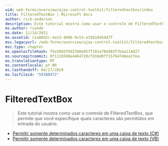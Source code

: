 ```yaml
---
uid: web-forms/overview/ajax-control-toolkit/filteredtextbox/index
title: FilteredTextBox | Microsoft Docs
author: rick-anderson
description: Este tutorial mostra como usar o controle de FilteredTextBox, que permite que você especifique quais caracteres são permitidos em entrada do usuário.
ms.author: riande
ms.date: 11/14/2011
ms.assetid: c1a80d2c-4a13-499b-9c53-e3561845dd7f
msc.legacyurl: /web-forms/overview/ajax-control-toolkit/filteredtextbox
msc.type: chapter
ms.openlocfilehash: f5e5893f9d3780e957f101e78e983f7baa114d27
ms.sourcegitcommit: 0f1119340e4464720cfd16d0ff15764746ea1fea
ms.translationtype: MT
ms.contentlocale: pt-BR
ms.lasthandoff: 04/17/2019
ms.locfileid: "59388472"
---
```

# <a name="filteredtextbox"></a>FilteredTextBox

> Este tutorial mostra como usar o controle de FilteredTextBox, que permite que você especifique quais caracteres são permitidos em entrada do usuário.


- [Permitir somente determinados caracteres em uma caixa de texto (C#)](allowing-only-certain-characters-in-a-text-box-cs.md)
- [Permitir somente determinados caracteres em uma caixa de texto (VB)](allowing-only-certain-characters-in-a-text-box-vb.md)
